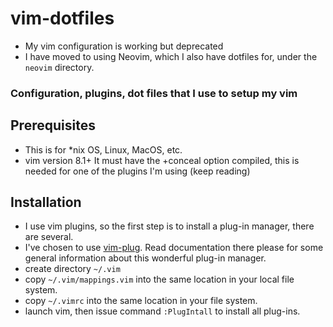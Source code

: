 # vim-dotfiles
- My vim configuration is working but deprecated
- I have moved to using Neovim, which I also have dotfiles for, under the `neovim` directory.

### Configuration, plugins, dot files that I use to setup my vim 

## Prerequisites
- This is for *nix OS, Linux, MacOS, etc.
- vim version 8.1+
It must have the +conceal option compiled, this is needed for one of the
plugins I'm using (keep reading) 

## Installation
- I use vim plugins, so the first step is to install a plug-in manager, there are several.
- I've chosen to use [vim-plug](https://github.com/junegunn/vim-plug). Read
documentation there please for some general information about this wonderful plug-in manager.
- create directory `~/.vim`
- copy `~/.vim/mappings.vim` into the same location in your local file system.
- copy `~/.vimrc` into the same location in your file system.
- launch vim, then issue command `:PlugIntall` to install all plug-ins. 

